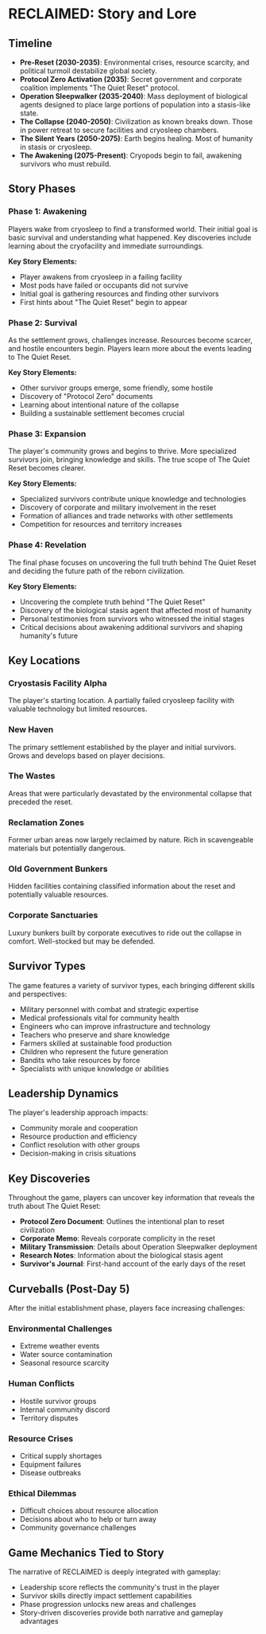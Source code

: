 # RECLAIMED: Story and Lore

## Timeline

- **Pre-Reset (2030-2035)**: Environmental crises, resource scarcity, and political turmoil destabilize global society.
- **Protocol Zero Activation (2035)**: Secret government and corporate coalition implements "The Quiet Reset" protocol.
- **Operation Sleepwalker (2035-2040)**: Mass deployment of biological agents designed to place large portions of population into a stasis-like state.
- **The Collapse (2040-2050)**: Civilization as known breaks down. Those in power retreat to secure facilities and cryosleep chambers.
- **The Silent Years (2050-2075)**: Earth begins healing. Most of humanity in stasis or cryosleep.
- **The Awakening (2075-Present)**: Cryopods begin to fail, awakening survivors who must rebuild.

## Story Phases

### Phase 1: Awakening
Players wake from cryosleep to find a transformed world. Their initial goal is basic survival and understanding what happened. Key discoveries include learning about the cryofacility and immediate surroundings.

**Key Story Elements:**
- Player awakens from cryosleep in a failing facility
- Most pods have failed or occupants did not survive
- Initial goal is gathering resources and finding other survivors
- First hints about "The Quiet Reset" begin to appear

### Phase 2: Survival
As the settlement grows, challenges increase. Resources become scarcer, and hostile encounters begin. Players learn more about the events leading to The Quiet Reset.

**Key Story Elements:**
- Other survivor groups emerge, some friendly, some hostile
- Discovery of "Protocol Zero" documents
- Learning about intentional nature of the collapse
- Building a sustainable settlement becomes crucial

### Phase 3: Expansion
The player's community grows and begins to thrive. More specialized survivors join, bringing knowledge and skills. The true scope of The Quiet Reset becomes clearer.

**Key Story Elements:**
- Specialized survivors contribute unique knowledge and technologies
- Discovery of corporate and military involvement in the reset
- Formation of alliances and trade networks with other settlements
- Competition for resources and territory increases

### Phase 4: Revelation
The final phase focuses on uncovering the full truth behind The Quiet Reset and deciding the future path of the reborn civilization.

**Key Story Elements:**
- Uncovering the complete truth behind "The Quiet Reset"
- Discovery of the biological stasis agent that affected most of humanity
- Personal testimonies from survivors who witnessed the initial stages
- Critical decisions about awakening additional survivors and shaping humanity's future

## Key Locations

### Cryostasis Facility Alpha
The player's starting location. A partially failed cryosleep facility with valuable technology but limited resources.

### New Haven
The primary settlement established by the player and initial survivors. Grows and develops based on player decisions.

### The Wastes
Areas that were particularly devastated by the environmental collapse that preceded the reset.

### Reclamation Zones
Former urban areas now largely reclaimed by nature. Rich in scavengeable materials but potentially dangerous.

### Old Government Bunkers
Hidden facilities containing classified information about the reset and potentially valuable resources.

### Corporate Sanctuaries
Luxury bunkers built by corporate executives to ride out the collapse in comfort. Well-stocked but may be defended.

## Survivor Types

The game features a variety of survivor types, each bringing different skills and perspectives:
- Military personnel with combat and strategic expertise
- Medical professionals vital for community health
- Engineers who can improve infrastructure and technology
- Teachers who preserve and share knowledge
- Farmers skilled at sustainable food production
- Children who represent the future generation
- Bandits who take resources by force
- Specialists with unique knowledge or abilities

## Leadership Dynamics

The player's leadership approach impacts:
- Community morale and cooperation
- Resource production and efficiency
- Conflict resolution with other groups
- Decision-making in crisis situations

## Key Discoveries

Throughout the game, players can uncover key information that reveals the truth about The Quiet Reset:

- **Protocol Zero Document**: Outlines the intentional plan to reset civilization
- **Corporate Memo**: Reveals corporate complicity in the reset
- **Military Transmission**: Details about Operation Sleepwalker deployment
- **Research Notes**: Information about the biological stasis agent
- **Survivor's Journal**: First-hand account of the early days of the reset

## Curveballs (Post-Day 5)

After the initial establishment phase, players face increasing challenges:

### Environmental Challenges
- Extreme weather events
- Water source contamination
- Seasonal resource scarcity

### Human Conflicts
- Hostile survivor groups
- Internal community discord
- Territory disputes

### Resource Crises
- Critical supply shortages
- Equipment failures
- Disease outbreaks

### Ethical Dilemmas
- Difficult choices about resource allocation
- Decisions about who to help or turn away
- Community governance challenges

## Game Mechanics Tied to Story

The narrative of RECLAIMED is deeply integrated with gameplay:
- Leadership score reflects the community's trust in the player
- Survivor skills directly impact settlement capabilities
- Phase progression unlocks new areas and challenges
- Story-driven discoveries provide both narrative and gameplay advantages